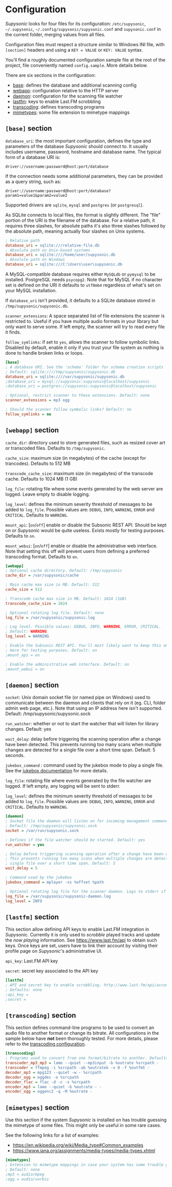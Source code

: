 # Configuration

_Supysonic_ looks for four files for its configuration: `/etc/supysonic`,
`~/.supysonic`, `~/.config/supysonic/supysonic.conf` and `supysonic.conf` in
the current folder, merging values from all files.

Configuration files must respect a structure similar to Windows INI file, with
`[section]` headers and using a `KEY = VALUE` or `KEY: VALUE` syntax.

You'll find a roughly documented configuration sample file at the root of the
project, file conveniently named `config.sample`. More details below.

There are six sections in the configuration:
- [base](#base-section): defines the database and additional scanning config
- [webapp](#webapp-section): configuration relative to the HTTP server
- [daemon](#daemon-section): configuration for the scanning file watcher
- [lastfm](#lastfm-section): keys to enable Last.FM scrobbling
- [transcoding](#transcoding-section): defines transcoding  programs
- [mimetypes](#mimetypes-section): some file extension to mimetype mappings

## `[base]` section

`database_uri`: the most important configuration, defines the type and
parameters of the database _Supysonic_ should connect to. It usually includes
username, password, hostname and database name. The typical form of a database
URI is:

    driver://username:password@host:port/database

If the connection needs some additional parameters, they can be provided as a
query string, such as:

    driver://username:password@host:port/database?param1=value1&param2=value2

Supported drivers are `sqlite`, `mysql` and `postgres` (or `postgresql`).

As SQLite connects to local files, the format is slightly different. The "file"
portion of the URI is the filename of the database. For a relative path, it
requires three slashes, for absolute paths it's also three slashes followed by
the absolute path, meaning actually four slashes on Unix systems.

```ini
; Relative path
database_uri = sqlite:///relative-file.db
; Absolute path on Unix-based systems
database_uri = sqlite:////home/user/supysonic.db
; Absolute path on Windows
database_uri = sqlite:///C:\Users\user\supysonic.db
```

A MySQL-compatible database requires either `MySQLdb` or `pymysql` to be
installed. PostgreSQL needs `psycopg2`.
Note that for MySQL if no character set is defined on the URI it defaults to
`utf8mb4` regardless of what's set on your MySQL installation.

If `database_uri` isn't provided, it defaults to a SQLite database stored in
`/tmp/supysonic/supysonic.db`.

`scanner_extensions`: A space separated list of file extensions the scanner is
restricted to. Useful if you have multiple audio formats in your library but
only want to serve some. If left empty, the scanner will try to read every file
it finds.

`follow_symlinks`: if set to `yes`, allows the scanner to follow symbolic links.
Disabled by default, enable it only if you trust your file system as nothing is
done to handle broken links or loops.

```ini
[base]
; A database URI. See the 'schema' folder for schema creation scripts
; Default: sqlite:////tmp/supysonic/supysonic.db
database_uri = sqlite:////var/supysonic/supysonic.db
;database_uri = mysql://supysonic:supysonic@localhost/supysonic
;database_uri = postgres://supysonic:supysonic@localhost/supysonic

; Optional, restrict scanner to these extensions. Default: none
scanner_extensions = mp3 ogg

; Should the scanner follow symbolic links? Default: no
follow_symlinks = no
```

## `[webapp]` section

`cache_dir`: directory used to store generated files, such as resized cover
art or transcoded files. Defaults to `/tmp/supysonic`.

`cache_size`: maximum size (in megabytes) of the cache (except for trancodes).
Defaults to 512 MB

`transcode_cache_size`: maximum size (in megabytes) of the transcode cache.
Defaults to 1024 MB (1 GB)

`log_file`: rotating file where some events generated by the web server are
logged. Leave empty to disable logging.

`log_level`: defines the minimum severity threshold of messages to be added to
`log_file`. Possible values are: `DEBUG`, `INFO`, `WARNING`, `ERROR` and
`CRITICAL`. Defaults to `WARNING`.

`mount_api`: [`on`/`off`] enable or disable the Subsonic REST API. Should be
kept on or _Supysonic_ would be quite useless. Exists mostly for testing
purposes. Defaults to `on`.

`mount_webui`: [`on`/`off`] enable or disable the administrative web interface.
Note that setting this off will prevent users from defining a preferred
transcoding format. Defaults to `on`.

```ini
[webapp]
; Optional cache directory. Default: /tmp/supysonic
cache_dir = /var/supysonic/cache

; Main cache max size in MB. Default: 512
cache_size = 512

; Transcode cache max size in MB. Default: 1024 (1GB)
transcode_cache_size = 1024

; Optional rotating log file. Default: none
log_file = /var/supysonic/supysonic.log

; Log level. Possible values: DEBUG, INFO, WARNING, ERROR, CRITICAL.
; Default: WARNING
log_level = WARNING

; Enable the Subsonic REST API. You'll most likely want to keep this on.
; Here for testing purposes. Default: on
;mount_api = on

; Enable the administrative web interface. Default: on
;mount_webui = on
```

## `[daemon]` section

`socket`: Unix domain socket file (or named pipe on Windows) used to communicate
between the daemon and clients that rely on it (eg. CLI, folder admin web page,
etc.). Note that using an IP address here isn't supported.
Default: /tmp/supysonic/supysonic.sock

`run_watcher`: whether or not to start the watcher that will listen for library
changes. Default: yes

`wait_delay`: delay before triggering the scanning operation after a change
have been detected. This prevents running too many scans when multiple changes
are detected for a single file over a short time span. Default: 5 seconds.

`jukebox_command` : command used by the jukebox mode to play a single file.
See the [jukebox documentation](jukebox.md) for more details.

`log_file`: rotating file where events generated by the file watcher are logged.
If left empty, any logging will be sent to stderr.

`log_level`: defines the minimum severity threshold of messages to be added to
`log_file`. Possible values are: `DEBUG`, `INFO`, `WARNING`, `ERROR` and
`CRITICAL`. Defaults to `WARNING`.

```ini
[daemon]
; Socket file the daemon will listen on for incoming management commands
; Default: /tmp/supysonic/supysonic.sock
socket = /var/run/supysonic.sock

; Defines if the file watcher should be started. Default: yes
run_watcher = yes

; Delay before triggering scanning operation after a change have been detected
; This prevents running too many scans when multiple changes are detected for a
; single file over a short time span. Default: 5
wait_delay = 5

; Command used by the jukebox
jukebox_command = mplayer -ss %offset %path

; Optional rotating log file for the scanner daemon. Logs to stderr if empty
log_file = /var/supysonic/supysonic-daemon.log
log_level = INFO
```

## `[lastfm]` section

This section allow defining API keys to enable Last.FM integration in
_Supysonic_. Currently it is only used to _scrobble_ played tracks and update
the _now playing_ information.
See https://www.last.fm/api to obtain such keys.
Once keys are set, users have to link their account by visiting their profile
page on _Supysonic_'s administrative UI.

`api_key`: Last.FM API key

`secret`: secret key associated to the API key

```ini
[lastfm]
; API and secret key to enable scrobbling. http://www.last.fm/api/accounts
; Defaults: none
;api_key =
;secret =
```

## `[transcoding]` section

This section defines command-line programs to be used to convert an audio file
to another format or change its bitrate. All configurations in the sample below
have **not** been thoroughly tested.
For more details, please refer to the
[transcoding configuration](transcoding.md).

```ini
[transcoding]
; Programs used to convert from one format/bitrate to another. Defaults: none
transcoder_mp3_mp3 = lame --quiet --mp3input -b %outrate %srcpath -
transcoder = ffmpeg -i %srcpath -ab %outratek -v 0 -f %outfmt -
decoder_mp3 = mpg123 --quiet -w - %srcpath
decoder_ogg = oggdec -o %srcpath
decoder_flac = flac -d -c -s %srcpath
encoder_mp3 = lame --quiet -b %outrate - -
encoder_ogg = oggenc2 -q -M %outrate -
```

## `[mimetypes]` section

Use this section if the system _Supysonic_ is installed on has trouble guessing
the mimetype of some files. This might only be useful in some rare cases.

See the following links for a list of examples:
* https://en.wikipedia.org/wiki/Media_type#Common_examples
* https://www.iana.org/assignments/media-types/media-types.xhtml

```ini
[mimetypes]
; Extension to mimetype mappings in case your system has some trouble guessing
; Default: none
;mp3 = audio/mpeg
;ogg = audio/vorbis
```

